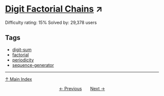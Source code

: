 # [Digit Factorial Chains](https://projecteuler.net/problem=74) ↗️

Difficulty rating: 15%
Solved by: 29,378 users
## Tags

- [digit-sum](../tags/digit-sum.md)
- [factorial](../tags/factorial.md)
- [periodicity](../tags/periodicity.md)
- [sequence-generator](../tags/sequence-generator.md)



---

[↑ Main Index](../README.md)


<div align=center><a href='73.md'>← Previous</a> &nbsp;&nbsp; &nbsp;&nbsp;  <a href='75.md'>Next →</a></div>
